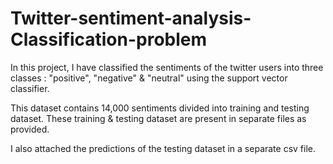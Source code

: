 # Twitter-sentiment-analysis-Classification-problem
In this project, I have classified the sentiments of the twitter users into three classes : "positive", "negative" &amp; "neutral" using the support vector classifier.

This dataset contains 14,000 sentiments divided into training and testing dataset. These training & testing dataset are present in separate files as provided.

I also attached the predictions of the testing dataset in a separate csv file.
